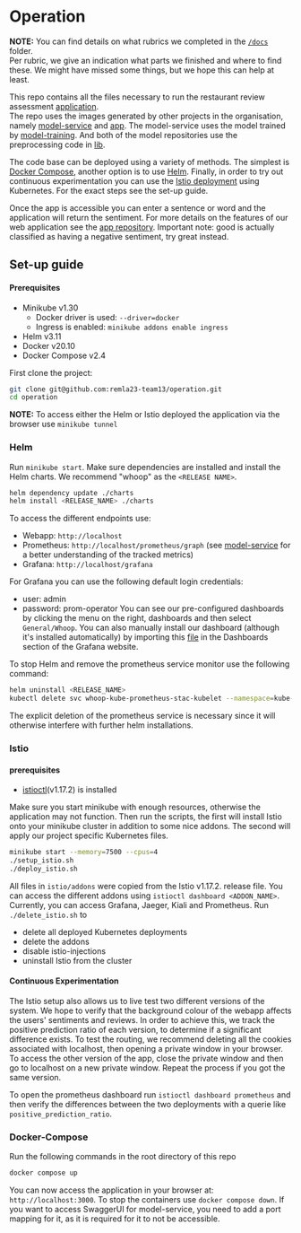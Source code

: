 # Operation

**NOTE:** 
You can find details on what rubrics we completed in the [`/docs`](/docs) folder.  
Per rubric, we give an indication what parts we finished and where to find these.
We might have missed some things, but we hope this can help at least.

This repo contains all the files necessary to run the restaurant review assessment [application](https://github.com/remla23-team13/app).  
The repo uses the images generated by other projects in the organisation, namely [model-service](https://github.com/remla23-team13/model-service) and [app](https://github.com/remla23-team13/model-service).
The model-service uses the model trained by [model-training](https://github.com/remla23-team13/model-training).
And both of the model repositories use the preprocessing code in [lib](https://github.com/remla23-team13/lib).

The code base can be deployed using a variety of methods. 
The simplest is [Docker Compose](#docker-compose), another option is to use [Helm](#helm). 
Finally, in order to try out continuous experimentation you can use the [Istio deployment](#istio) using Kubernetes.
For the exact steps see the set-up guide.

Once the app is accessible you can enter a sentence or word and the application will return the sentiment.
For more details on the features of our web application see the [app repository](https://github.com/remla23-team13/app). 
Important note: good is actually classified as having a negative sentiment, try great instead.

## Set-up guide
#### Prerequisites
- Minikube v1.30
  - Docker driver is used: `--driver=docker`
  - Ingress is enabled: `minikube addons enable ingress`
- Helm v3.11
- Docker v20.10
- Docker Compose v2.4

First clone the project:
```bash
git clone git@github.com:remla23-team13/operation.git
cd operation
```
**NOTE:** 
To access either the Helm or Istio deployed the application via the browser use `minikube tunnel`

### Helm
Run `minikube start`.
Make sure dependencies are installed and install the Helm charts. 
We recommend "whoop" as the `<RELEASE NAME>`.
```bash
helm dependency update ./charts
helm install <RELEASE_NAME> ./charts
```

To access the different endpoints use: 
- Webapp: `http://localhost`
- Prometheus: `http://localhost/prometheus/graph` (see [model-service](https://github.com/remla23-team13/model-service) for a better understanding of the tracked metrics)
- Grafana: `http://localhost/grafana`

For Grafana you can use the following default login credentials:
- user: admin
- password: prom-operator
You can see our pre-configured dashboards by clicking the menu on the right, dashboards and then select `General/Whoop`.
You can also manually install our dashboard (although it's installed automatically) by importing this [file](charts/dashboard/grafana-dashboard.json) in the Dashboards section of the Grafana website.

To stop Helm and remove the prometheus service monitor use the following command:
```bash
helm uninstall <RELEASE_NAME>
kubectl delete svc whoop-kube-prometheus-stac-kubelet --namespace=kube-system
```
The explicit deletion of the prometheus service is necessary since it will otherwise interfere with further helm installations.

### Istio

#### prerequisites
- [istioctl](https://istio.io/latest/docs/setup/install/istioctl/)(v1.17.2) is installed

Make sure you start minikube with enough resources, otherwise the application may not function. 
Then run the scripts, the first will install Istio onto your minikube cluster in addition to some nice addons.
The second will apply our project specific Kubernetes files. 
```bash
minikube start --memory=7500 --cpus=4
./setup_istio.sh
./deploy_istio.sh
```
All files in `istio/addons` were copied from the Istio v1.17.2. release file.
You can access the different addons using `istioctl dashboard <ADDON_NAME>`.
Currently, you can access Grafana, Jaeger, Kiali and Prometheus.
Run `./delete_istio.sh` to 
- delete all deployed Kubernetes deployments
- delete the addons
- disable istio-injections
- uninstall Istio from the cluster

#### Continuous Experimentation
The Istio setup also allows us to live test two different versions of the system. 
We hope to verify that the background colour of the webapp affects the users' sentiments and reviews. 
In order to achieve this, we track the positive prediction ratio of each version, to determine if a significant difference exists.
To test the routing, we recommend deleting all the cookies associated with localhost, then opening a private window in your browser. 
To access the other version of the app, close the private window and then go to localhost on a new private window. 
Repeat the process if you got the same version.

To open the prometheus dashboard run `istioctl dashboard prometheus` and then verify the differences between the two deployments with a querie like `positive_prediction_ratio`.

### Docker-Compose
Run the following commands in the root directory of this repo
```bash
docker compose up
```
You can now access the application in your browser at: `http://localhost:3000`.
To stop the containers use `docker compose down`.
If you want to access SwaggerUI for model-service, you need to add a port mapping for it, as it is required for it to not be accessible.
